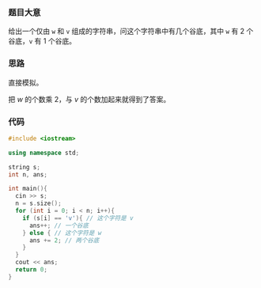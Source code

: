 ### 题目大意
给出一个仅由 `w` 和 `v` 组成的字符串，问这个字符串中有几个谷底，其中 `w` 有 $2$ 个谷底，`v` 有 $1$ 个谷底。
### 思路
直接模拟。

把 $w$ 的个数乘 2，与 $v$ 的个数加起来就得到了答案。
### 代码
```cpp
#include <iostream>

using namespace std;

string s;
int n, ans;

int main(){
  cin >> s;
  n = s.size();
  for (int i = 0; i < n; i++){
    if (s[i] == 'v'){ // 这个字符是 v
      ans++; // 一个谷底
    } else { // 这个字符是 w
      ans += 2; // 两个谷底
    }
  }
  cout << ans;
  return 0;
}
```